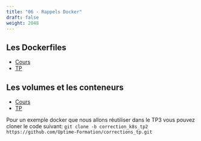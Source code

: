 ```yaml
---
title: "06 - Rappels Docker"
draft: false
weight: 2048
---
```


## Les Dockerfiles
- [Cours](../../04-docker/2-cours_les-dockerfiles/)
- [TP](../../04-docker/2-tp_les-dockerfiles/)

## Les volumes et les conteneurs
- [Cours](../../04-docker/3_volumes-et-reseaux/)
- [TP](../../04-docker/3-tp_volumes/)

Pour un exemple docker que nous allons réutiliser dans le TP3 vous pouvez cloner le code suivant: `git clone -b correction_k8s_tp2 https://github.com/Uptime-Formation/corrections_tp.git`
